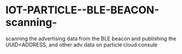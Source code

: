 # IOT-PARTICLE--BLE-BEACON-scanning-
scanning the advertising data from the BLE beacon and publishing the UUID&lt;ADDRESS, and other adv data on particle cloud consule
